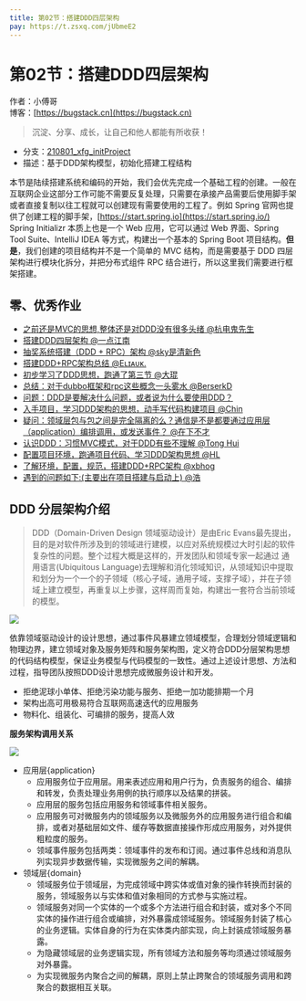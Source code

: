 ```yaml
---
title: 第02节：搭建DDD四层架构
pay: https://t.zsxq.com/jUbmeE2
---
```


# 第02节：搭建DDD四层架构

作者：小傅哥
<br/>博客：[https://bugstack.cn](https://bugstack.cn)

>沉淀、分享、成长，让自己和他人都能有所收获！

- 分支：[210801_xfg_initProject](https://gitcode.net/KnowledgePlanet/Lottery/-/tree/210801_xfg_initProject)
- 描述：基于DDD架构模型，初始化搭建工程结构

本节是陆续搭建系统和编码的开始，我们会优先完成一个基础工程的创建。一般在互联网企业这部分工作可能不需要反复处理，只需要在承接产品需要后使用脚手架或者直接复制以往工程就可以创建现有需要使用的工程了。例如 Spring 官网也提供了创建工程的脚手架，[https://start.spring.io](https://start.spring.io/) Spring Initializr 本质上也是一个 Web 应用，它可以通过 Web 界面、Spring Tool Suite、IntelliJ IDEA 等方式，构建出一个基本的 Spring Boot 项目结构。**但是**，我们创建的项目结构并不是一个简单的 MVC 结构，而是需要基于 DDD 四层架构进行模块化拆分，并把分布式组件 RPC 结合进行，所以这里我们需要进行框架搭建。

## 零、优秀作业

- [之前还是MVC的思想,整体还是对DDD没有很多头绪 @杭电鬼先生](https://t.zsxq.com/06bqJi6Qr)
- [搭建DDD四层架构 @一点江南](https://t.zsxq.com/06VRfUZR7)
- [抽奖系统搭建（DDD + RPC）架构 @sky是清新色](https://t.zsxq.com/06QnieAmm)
- [搭建DDD+RPC架构总结 @Eʟɪᴀᴜᴋ.](https://t.zsxq.com/06yZ3rBeU)
- [初步学习了DDD思想，跑通了第三节 @大琨](https://t.zsxq.com/06IAmeynm)
- [总结：对于dubbo框架和rpc这些概念一头雾水 @BerserkD](https://t.zsxq.com/06fuZje2V)
- [问题：DDD是要解决什么问题，或者说为什么要使用DDD？](https://t.zsxq.com/06Vzni6yv)
- [入手项目，学习DDD架构的思想，动手写代码构建项目 @Chin](https://t.zsxq.com/06uBuFe2V)
- [疑问：领域层包与包之间是完全隔离的么？通信是不是都要通过应用层（application）编排调用，或发送事件？ @在下不才](https://t.zsxq.com/06BMR3RR3)
- [认识DDD：习惯MVC模式，对于DDD有些不理解 @Tong Hui](https://t.zsxq.com/06IIaQNZz)
- [配置项目环境，跑通项目代码、学习DDD架构思想 @HL](https://t.zsxq.com/06ufUBmuB)
- [了解环境，配置，规范，搭建DDD+RPC架构 @xbhog](https://t.zsxq.com/06maiQVNb)
- [遇到的问题如下:(主要出在项目搭建与启动上) @浩](https://t.zsxq.com/07I6AmeeA)

## DDD 分层架构介绍

>DDD（Domain-Driven Design 领域驱动设计）是由Eric Evans最先提出，目的是对软件所涉及到的领域进行建模，以应对系统规模过大时引起的软件复杂性的问题。整个过程大概是这样的，开发团队和领域专家一起通过 通用语言(Ubiquitous Language)去理解和消化领域知识，从领域知识中提取和划分为一个一个的子领域（核心子域，通用子域，支撑子域），并在子领域上建立模型，再重复以上步骤，这样周而复始，构建出一套符合当前领域的模型。

![](/images/article/project/lottery/Part-2/2-01.png)

依靠领域驱动设计的设计思想，通过事件风暴建立领域模型，合理划分领域逻辑和物理边界，建立领域对象及服务矩阵和服务架构图，定义符合DDD分层架构思想的代码结构模型，保证业务模型与代码模型的一致性。通过上述设计思想、方法和过程，指导团队按照DDD设计思想完成微服务设计和开发。

- 拒绝泥球小单体、拒绝污染功能与服务、拒绝一加功能排期一个月
- 架构出高可用极易符合互联网高速迭代的应用服务
- 物料化、组装化、可编排的服务，提高人效

**服务架构调用关系**

![](/images/article/project/lottery/Part-2/2-02.png)

- 应用层{application}
  - 应用服务位于应用层。用来表述应用和用户行为，负责服务的组合、编排和转发，负责处理业务用例的执行顺序以及结果的拼装。
  - 应用层的服务包括应用服务和领域事件相关服务。
  - 应用服务可对微服务内的领域服务以及微服务外的应用服务进行组合和编排，或者对基础层如文件、缓存等数据直接操作形成应用服务，对外提供粗粒度的服务。
  - 领域事件服务包括两类：领域事件的发布和订阅。通过事件总线和消息队列实现异步数据传输，实现微服务之间的解耦。
- 领域层{domain}
  - 领域服务位于领域层，为完成领域中跨实体或值对象的操作转换而封装的服务，领域服务以与实体和值对象相同的方式参与实施过程。
  - 领域服务对同一个实体的一个或多个方法进行组合和封装，或对多个不同实体的操作进行组合或编排，对外暴露成领域服务。领域服务封装了核心的业务逻辑。实体自身的行为在实体类内部实现，向上封装成领域服务暴露。
  - 为隐藏领域层的业务逻辑实现，所有领域方法和服务等均须通过领域服务对外暴露。
  - 为实现微服务内聚合之间的解耦，原则上禁止跨聚合的领域服务调用和跨聚合的数据相互关联。